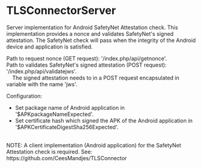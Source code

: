 # TLSConnectorServer
Server implementation for Android SafetyNet Attestation check. This implementation provides a nonce and validates SafetyNet's signed attestation. The SafetyNet check will pass when the integrity of the Android device and application is satisfied.

Path to request nonce (GET request): '/index.php/api/getnonce'. <br/>
Path to validates SafetyNet's signed attestation (POST request): '/index.php/api/validatejws'. <br/>
    The signed attestation needs to in a POST request encapsulated in variable with the name 'jws'.

Configuration:
- Set package name of Android application in '$APKpackageNameExpected'.
- Set certificate hash which signed the APK of the Android application in '$APKCertificateDigestSha256Expected'.
<br/>
NOTE: A client implementation (Android application) for the SafetyNet Attestation check is required. See: https://github.com/CeesMandjes/TLSConnector
<br/><br/>
